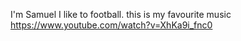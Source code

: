
I'm Samuel I like to football.
this is my favourite music
https://www.youtube.com/watch?v=XhKa9i_fnc0
